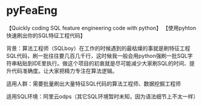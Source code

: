 # pyFeaEng
【Quickly coding SQL feature engineering code with python】
【使用pyhton快速刷出你的SQL特征工程代码】

背景：算法工程师（SQLboy）在工作的时候遇到的最枯燥的事就是刷特征工程SQL代码，刷一批往往要几百几千行，这时候我一般会用python强刷一批SQL字符串粘贴到IDE里执行。做这个项目的初衷就是尽可能减少大家刷SQL的时间、提升代码准确度。让大家把精力专注在算法逻辑。

适用人群：需要批量刷出大量特征SQL代码的算法工程师、数据挖掘工程师

适用SQL环境：阿里云odps（其它SQL环境暂时未知，因为语法细节上不太一样）
